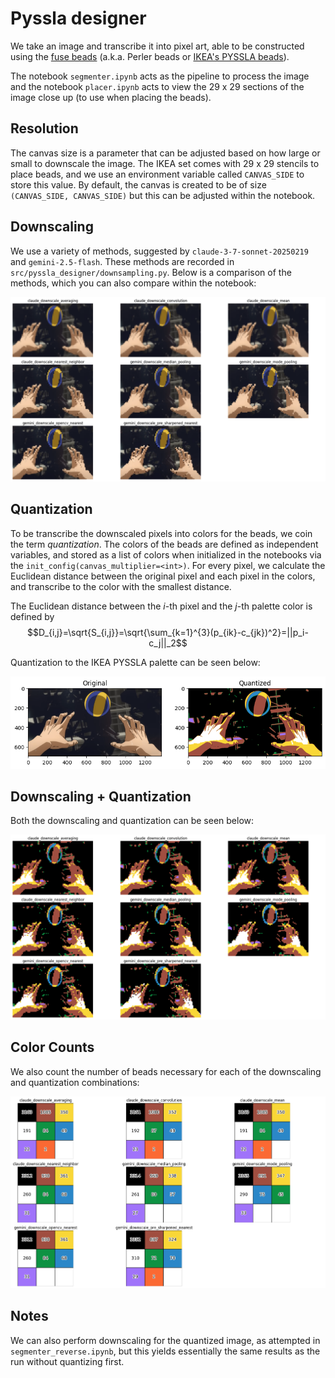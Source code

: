 # Pyssla designer

We take an image and transcribe it into pixel art, able to be constructed using the [fuse beads](https://en.wikipedia.org/wiki/Fuse_beads) (a.k.a. Perler beads or [IKEA's PYSSLA beads](https://www.ikea.com/us/en/p/pyssla-beads-mixed-colors-50128572/)).

The notebook `segmenter.ipynb` acts as the pipeline to process the image and the notebook `placer.ipynb` acts to view the 29 x 29 sections of the image close up (to use when placing the beads).

## Resolution

The canvas size is a parameter that can be adjusted based on how large or small to downscale the image. The IKEA set comes with 29 x 29 stencils to place beads, and we use an environment variable called `CANVAS_SIDE` to store this value. By default, the canvas is created to be of size `(CANVAS_SIDE, CANVAS_SIDE)` but this can be adjusted within the notebook.

## Downscaling

We use a variety of methods, suggested by `claude-3-7-sonnet-20250219` and `gemini-2.5-flash`. These methods are recorded in `src/pyssla_designer/downsampling.py`. Below is a comparison of the methods, which you can also compare within the notebook:

![downscaled](downscaled_images/downscaled.png)

## Quantization

To be transcribe the downscaled pixels into colors for the beads, we coin the term *quantization*. The colors of the beads are defined as independent variables, and stored as a list of colors when initialized in the notebooks via the `init_config(canvas_multiplier=<int>)`. For every pixel, we calculate the Euclidean distance between the original pixel and each pixel in the colors, and transcribe to the color with the smallest distance.

The Euclidean distance between the $i$-th pixel and the $j$-th palette color is defined by
$$D_{i,j}=\sqrt{S_{i,j}}=\sqrt{\sum_{k=1}^{3}(p_{ik}-c_{jk})^2}=||p_i-c_j||_2$$

Quantization to the IKEA PYSSLA palette can be seen below:

![original_quantized](downscaled_images/original_quantized.png)

## Downscaling + Quantization

Both the downscaling and quantization can be seen below:

![downscaled_quantized](downscaled_images/downscaled_quantized.png)

## Color Counts

We also count the number of beads necessary for each of the downscaling and quantization combinations:

![color_counts](downscaled_images/color_counts.png)

## Notes

We can also perform downscaling for the quantized image, as attempted in `segmenter_reverse.ipynb`, but this yields essentially the same results as the run without quantizing first.

